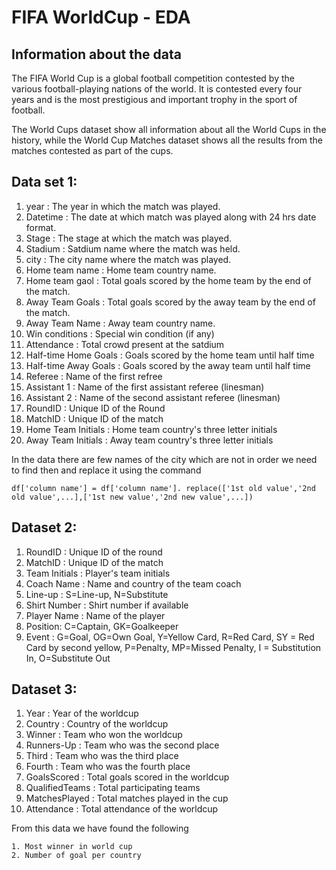 # FIFA WorldCup - EDA

## Information about the data

The FIFA World Cup is a global football competition contested by the various football-playing nations of the world. It is contested every four years and is the most prestigious and important trophy in the sport of football.

The World Cups dataset show all information about all the World Cups in the history, while the World Cup Matches dataset shows all the results from the matches contested as part of the cups.

## Data set 1: 

1. year : The year in which the match was played.
2. Datetime : The date at which match was played along with 24 hrs date format.
3. Stage : The stage at which the match was played.
4. Stadium : Satdium name where the match was held.
5. city : The city name where the match was played.
6. Home team name : Home team country name.
7. Home team gaol : Total goals scored by the home team by the end of the match.
8. Away Team Goals : Total goals scored by the away team by the end of the match.
9. Away Team Name : Away team country name.
10. Win conditions : Special win condition (if any)
11. Attendance : Total crowd present at the satdium
12. Half-time Home Goals : Goals scored by the home team until half time
13. Half-time Away Goals : Goals scored by the away team until half time
14. Referee : Name of the first refree
15. Assistant 1 : Name of the first assistant referee (linesman)
16. Assistant 2 : Name of the second assistant referee (linesman)
17. RoundID : Unique ID of the Round
18. MatchID : Unique ID of the match
19. Home Team Initials : Home team country's three letter initials
20. Away Team Initials : Away team country's three letter initials

In the data there are few names of the city which are not in order we need to find then and replace it using the command

```
df['column name'] = df['column name']. replace(['1st old value','2nd old value',...],['1st new value','2nd new value',...])
```


## Dataset 2:

1. RoundID : Unique ID of the round
2. MatchID : Unique ID of the match
3. Team Initials : Player's team initials
4. Coach Name : Name and country of the team coach
5. Line-up : S=Line-up, N=Substitute
6. Shirt Number : Shirt number if available 
7. Player Name : Name of the player
8. Position: C=Captain, GK=Goalkeeper 
9. Event : G=Goal, OG=Own Goal, Y=Yellow Card, R=Red Card, SY = Red Card by second yellow, P=Penalty, MP=Missed Penalty, I = Substitution In, O=Substitute Out 

## Dataset 3:

1. Year : Year of the worldcup
2. Country : Country of the worldcup
3. Winner : Team who won the worldcup
4. Runners-Up : Team who was the second place
5. Third : Team who was the third place
6. Fourth : Team who was the fourth place
7. GoalsScored : Total goals scored in the worldcup
8. QualifiedTeams : Total participating teams
9. MatchesPlayed : Total matches played in the cup
10. Attendance : Total attendance of the worldcup

From this data we have found the following 

```
1. Most winner in world cup
2. Number of goal per country
```
